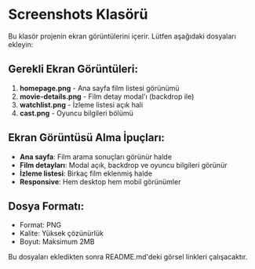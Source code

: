 # Screenshots Klasörü

Bu klasör projenin ekran görüntülerini içerir. Lütfen aşağıdaki dosyaları ekleyin:

## Gerekli Ekran Görüntüleri:

1. **homepage.png** - Ana sayfa film listesi görünümü
2. **movie-details.png** - Film detay modal'ı (backdrop ile)
3. **watchlist.png** - İzleme listesi açık hali
4. **cast.png** - Oyuncu bilgileri bölümü

## Ekran Görüntüsü Alma İpuçları:

- **Ana sayfa**: Film arama sonuçları görünür halde
- **Film detayları**: Modal açık, backdrop ve oyuncu bilgileri görünür
- **İzleme listesi**: Birkaç film eklenmiş halde
- **Responsive**: Hem desktop hem mobil görünümler

## Dosya Formatı:

- Format: PNG
- Kalite: Yüksek çözünürlük
- Boyut: Maksimum 2MB

Bu dosyaları ekledikten sonra README.md'deki görsel linkleri çalışacaktır.
